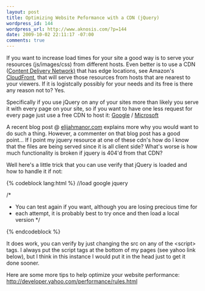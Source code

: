 ```yaml
--- 
layout: post
title: Optimizing Website Peformance with a CDN (jQuery)
wordpress_id: 144
wordpress_url: http://www.aknosis.com/?p=144
date: 2009-10-02 22:11:17 -07:00
comments: true
---
```

If you want to increase load times for your site a good way is to serve your resources (js/images/css) from different hosts. Even better is to use a CDN (<a href="http://en.wikipedia.org/wiki/Content_delivery_network">Content Delivery Network)</a> that has edge locations, see Amazon's <a href="http://aws.amazon.com/cloudfront/">CloudFront</a>, that will serve those resources from hosts that are nearest to your viewers. If it is logistcally possibly for your needs and its free is there any reason not to? Yes.

Specifically if you use jQuery on any of your sites more than likely you serve it with every page on your site, so if you want to have one less request for every page just use a free CDN to host it: <a href="http://code.google.com/apis/ajaxlibs/documentation/">Google</a> / <a href="http://weblogs.asp.net/scottgu/archive/2009/09/15/announcing-the-microsoft-ajax-cdn.aspx">Microsoft </a>

A recent blog post @ <a href="http://elijahmanor.com/webdevdotnet/post/Increase-Your-Website-Performance-by-Hosting-jQuery-with-a-CDN.aspx" target="_blank">elijahmanor.com</a> explains more why you would want to do such a thing. However, a commenter on that blog post has a good point... If I point my jquery resource at one of these cdn's how do I know that the files are being served since it is all client side? What's worse is how much functionality is broken if jquery is 404'd from that CDN?

Well here's a little trick that you can use verify that jQuery is loaded and how to handle it if not:

<!--more-->

{% codeblock lang:html %}
//load google jquery
<script language="javascript" type="text/javascript" src="http://ajax.googleapis.com/ajax/libs/jquery/1.3.2/jquery.min.js"></script>
<script type="text/javascript" language="javascript">
//if it didn't work load microsoft
	if(typeof jQuery != 'function'){
		document.write('<scr'+'ipt language="javascript" type="text/javascript" src="http://ajax.microsoft.com/ajax/jquery/jquery-1.3.2.min.js"></sc'+'ript>');
	}
</script>
/*
* You can test again if you want, although you are losing precious time for
* each attempt, it is probably best to try once and then load a local version
*/
<script type="text/javascript" language="javascript">
//if it didn't work load local
	if(typeof jQuery != 'function'){
		document.write('<scr'+'ipt language="javascript" type="text/javascript" src="js/jquery-1.3.2.min.js"></sc'+'ript>');
	}
</script>
{% endcodeblock  %}

It does work, you can verify by just changing the src on any of the &lt;script&gt; tags. I always put the script tags at the bottom of my pages (see yahoo link below), but I think in this instance I would put it in the head just to get it done sooner.

Here are some more tips to help optimize your website performance: <a href="http://developer.yahoo.com/performance/rules.html">http://developer.yahoo.com/performance/rules.html</a>
